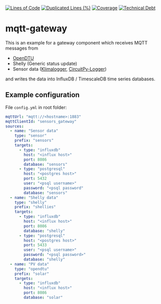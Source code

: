 [![Lines of Code](https://sonar.tryb.de/api/project_badges/measure?project=mqtt-gateway&metric=ncloc&token=sqb_dc05ae645d8c0daa80bfaf9959513149ce8572fe)](https://sonar.tryb.de/dashboard?id=mqtt-gateway)
[![Duplicated Lines (%)](https://sonar.tryb.de/api/project_badges/measure?project=mqtt-gateway&metric=duplicated_lines_density&token=sqb_dc05ae645d8c0daa80bfaf9959513149ce8572fe)](https://sonar.tryb.de/dashboard?id=mqtt-gateway)
[![Coverage](https://sonar.tryb.de/api/project_badges/measure?project=mqtt-gateway&metric=coverage&token=sqb_dc05ae645d8c0daa80bfaf9959513149ce8572fe)](https://sonar.tryb.de/dashboard?id=mqtt-gateway)
[![Technical Debt](https://sonar.tryb.de/api/project_badges/measure?project=mqtt-gateway&metric=sqale_index&token=sqb_dc05ae645d8c0daa80bfaf9959513149ce8572fe)](https://sonar.tryb.de/dashboard?id=mqtt-gateway)

# mqtt-gateway

This is an example for a gateway component which receives MQTT messages from 
* [OpenDTU](https://github.com/tbnobody/OpenDTU)
* Shelly (Generic status update)
* Sensor data ([Klimalogger](https://github.com/wuan/klimalogger), [CircuitPy-Logger](https://github.com/wuan/circuitpy-logger))

and writes the data into InfluxDB / TimescaleDB time series databases.

## Example configuration

File `config.yml` in root folder:

```yaml
mqttUrl: "mqtt://<hostname>:1883"
mqttClientId: "sensors_gateway"
sources:
  - name: "Sensor data"
    type: "sensor"
    prefix: "sensors"
    targets:
      - type: "influxdb"
        host: "<influx host>"
        port: 8086
        database: "sensors"
      - type: "postgresql"
        host: "<postgres host>"
        port: 5432
        user: "<psql username>"
        password: "<psql password"
        database: "sensors"
  - name: "Shelly data"
    type: "shelly"
    prefix: "shellies"
    targets:
      - type: "influxdb"
        host: "<influx host>"
        port: 8086
        database: "shelly"
      - type: "postgresql"
        host: "<postgres host>"
        port: 5433
        user: "<psql username>"
        password: "<psql password>"
        database: "shelly"
  - name: "PV data"
    type: "opendtu"
    prefix: "solar"
    targets:
      - type: "influxdb"
        host: "<influx host>"
        port: 8086
        database: "solar"

```